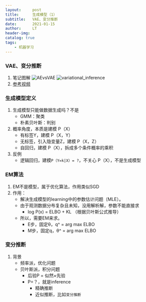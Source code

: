```yaml
---
layout:     post
title:      生成模型（1）
subtitle:   VAE、变分推断
date:       2021-01-15
author:     LT
header-img: 
catalog: true
tags:
    - 机器学习
---
```


### VAE、变分推断
1. 笔记图解
![AEvsVAE](https://handwrite-ml-1-1300025586.cos.ap-nanjing.myqcloud.com/AEvsVAE.png)
![variational_inference](https://handwrite-ml-1-1300025586.cos.ap-nanjing.myqcloud.com/variational_inference.png)
2. [参考视频](https://www.bilibili.com/video/BV15E411w7Pz?p=2)

### 生成模型定义
1. 生成模型只能做数据生成吗？不是
    - GMM：聚类
    - 朴素贝叶斯：判别
2. 概率角度，本质是建模 P（X）
    - 有标签Y，建模 P（X，Y）
    - 无标签，引入隐变量Z，建模 P（X，Z）
    - 自回归，建模 P（X），拆成多个条件概率的乘积
3. 反例
    - 逻辑回归，建模`P（Y=k|X）= ?`，不关心 P（X），不是生成模型

### EM算法
1. EM不是模型，属于优化算法，作用类似SGD
2. 作用：
    - 解决生成模型的learning中的参数估计问题（MLE）。
    - 由于观测数据分布复杂且未知，没用解析解，参数不能直接求
        - log P(x) = ELBO + KL  （根据贝叶斯公式推导）
    - 所以，需要EM来求。
        - E步，固定θ，q^ = arg max ELBO
        - M步，固定q，θ^ = arg max ELBO

### 变分推断
1. 背景
    - 频率派，优化问题
    - 贝叶斯派，积分问题
        - 后验P = 似然×先验
        - P=？，就是inference
            - 精确推断
            - 近似推断，比如`变分推断`